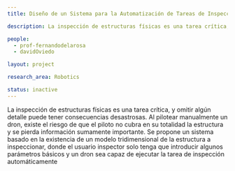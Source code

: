 ```yaml
---
title: Diseño de un Sistema para la Automatización de Tareas de Inspección de Estructuras Físicas Sencillas Utilizando un Dron

description: La inspección de estructuras físicas es una tarea crítica, y omitir algún detalle puede tener consecuencias desastrosas. Al pilotear manualmente un dron, existe el riesgo de que el piloto no cubra en su totalidad la estructura y se pierda información sumamente importante. Se propone un sistema basado en la existencia de un modelo tridimensional de la estructura a inspeccionar, donde el usuario inspector solo tenga que introducir algunos parámetros básicos y un dron sea capaz de ejecutar la tarea de inspección automáticamente

people:
  - prof-fernandodelarosa
  - davidOviedo

layout: project

research_area: Robotics

status: inactive
---
```


La inspección de estructuras físicas es una tarea crítica, y omitir algún detalle puede tener consecuencias desastrosas. Al pilotear manualmente un dron, existe el riesgo de que el piloto no cubra en su totalidad la estructura y se pierda información sumamente importante. Se propone un sistema basado en la existencia de un modelo tridimensional de la estructura a inspeccionar, donde el usuario inspector solo tenga que introducir algunos parámetros básicos y un dron sea capaz de ejecutar la tarea de inspección automáticamente

